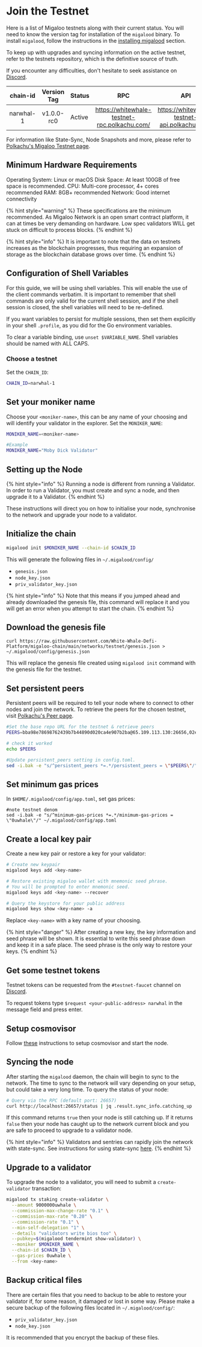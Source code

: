 # Join the Testnet

Here is a list of Migaloo testnets along with their current status. You will need to know the version tag for
installation of the `migalood` binary. To install `migalood`, follow the instructions in
the [installing migalood](./gitbook/developers/migalood.md) section.

To keep up with upgrades and syncing information on the active testnet, refer to the testnets repository, which is the
definitive source of truth.

If you encounter any difficulties, don't hesitate to seek assistance
on [Discord](https://discord.com/invite/tSxyyCWgYX).

| chain-id  | Version Tag | Status |                     RPC                      |                     API                      |
|:---------:|:-----------:|--------|:--------------------------------------------:|:--------------------------------------------:|
| narwhal-1 | v1.0.0-rc0  | Active | https://whitewhale-testnet-rpc.polkachu.com/ | https://whitewhale-testnet-api.polkachu.com/ |

For information like State-Sync, Node Snapshots and more, please refer
to [Polkachu's Migaloo Testnet page](https://polkachu.com/testnets/whitewhale).

## Minimum Hardware Requirements

Operating System: Linux or macOS
Disk Space: At least 100GB of free space is recommended.
CPU: Multi-core processor, 4+ cores recommended
RAM: 8GB+ recommended
Network: Good internet connectivity

{% hint style="warning" %}
These specifications are the minimum recommended. As Migaloo Network is an open smart contract platform, it can at times
be very demanding on hardware. Low spec validators WILL get stuck on difficult to process blocks.
{% endhint %}

{% hint style="info" %}
It is important to note that the data on testnets increases as the blockchain progresses, thus requiring an expansion of
storage as the blockchain database grows over time.
{% endhint %}

## Configuration of Shell Variables

For this guide, we will be using shell variables. This will enable the use of the client commands verbatim. It is
important to remember that shell commands are only valid for the current shell session, and if the shell session is
closed, the shell variables will need to be re-defined.

If you want variables to persist for multiple sessions, then set them explicitly in your shell `.profile`, as you did
for the Go environment variables.

To clear a variable binding, use `unset $VARIABLE_NAME`. Shell variables should be named with ALL CAPS.

### Choose a testnet

Set the `CHAIN_ID`:

```bash
CHAIN_ID=narwhal-1
```

## Set your moniker name

Choose your `<moniker-name>`, this can be any name of your choosing and will identify your validator in the explorer.
Set the `MONIKER_NAME`:

```bash
MONIKER_NAME=<moniker-name>

#Example
MONIKER_NAME="Moby Dick Validator"
```

## Setting up the Node

{% hint style="info" %}
Running a node is different from running a Validator. In order to run a Validator, you must create and sync a node, and
then upgrade it to a Validator.
{% endhint %}

These instructions will direct you on how to initialise your node, synchronise to the network and upgrade your node to a
validator.

## **Initialize the chain**

```bash
migalood init $MONIKER_NAME --chain-id $CHAIN_ID
```

This will generate the following files in `~/.migalood/config/`

* `genesis.json`
* `node_key.json`
* `priv_validator_key.json`

{% hint style="info" %}
Note that this means if you jumped ahead and already downloaded the genesis file, this command will replace it and you
will get an error when you attempt to start the chain.
{% endhint %}

## Download the genesis file

```
curl https://raw.githubusercontent.com/White-Whale-Defi-Platform/migaloo-chain/main/networks/testnet/genesis.json > ~/.migalood/config/genesis.json
```

This will replace the genesis file created using `migalood init` command with the genesis file for the testnet.

## **Set persistent peers**

Persistent peers will be required to tell your node where to connect to other nodes and join the network. To retrieve
the peers for the chosen testnet, visit [Polkachu's Peer page](https://polkachu.com/testnets/whitewhale/peers).

```bash
#Set the base repo URL for the testnet & retrieve peers
PEERS=bba98e78698762439b7b44890d020ca4e907b2ba@65.109.113.130:26656,02eb3672077b55c768722db59c117148b858fcd6@107.155.81.114:26656,345d080ab5f4913dae5ff25398d430a52ec75718@116.202.216.113:2000,c3f889bc93d214bbf74e0f41fad263680141a0be@136.243.88.91:3340,7b0ed0c2c62e3bedc000c133a009db477a3b4345@144.76.67.53:2550,236d988e8309dd21472c53ff575865d7558aad31@51.210.223.185:37095,4b491559cf47bc3742d271fec59edc079483ee3b@88.99.3.158:20756,ca412eeff90f68757c26100263a9eb7b43027ae3@65.109.52.178:26656,ff9608cf25564d4695c5cea3f248f81bd570ae19@159.69.194.159:26656,8e04e9183e497560248155fb4266cd02d71fcb27@38.146.3.202:20756,d3e972f5ce127e050c7f940a1ce272c76de483b6@65.144.145.234:26656,b583943b94d3e9a12fe6425684eeee1f8bf42934@142.132.209.236:20756,73700a6e427b1ac51ccec3906091d7e2d5d175b0@95.217.144.107:20756,62a9c8d2a94cd127bc19f26eaa686741b221eb67@148.251.245.158:26656,7c04ce8a7aab9ff4d4d6049fc8a4870d6ecb7c25@65.21.232.185:2000,ed5bb09be55afecc9a32844bb53102fda3b94cee@142.132.154.176:3000,317d44d53b0b67aa040962813637fee139540f34@51.81.57.80:20756,df7806813f798816c0c19151160ad544e7013039@54.174.174.229:26656,bec6c2f30b1f7621f5f83bffb317d74939240c5c@141.95.110.235:26656,ade4d8bc8cbe014af6ebdf3cb7b1e9ad36f412c0@176.9.82.221:20756

# check it worked
echo $PEERS

#Update persistent_peers setting in config.toml.
sed -i.bak -e "s/^persistent_peers *=.*/persistent_peers = \"$PEERS\"/" $HOME/.migalood/config/config.toml
```

## Set minimum gas prices

In `$HOME/.migalood/config/app.toml`, set gas prices:

```
#note testnet denom
sed -i.bak -e "s/^minimum-gas-prices *=.*/minimum-gas-prices = \"0uwhale\"/" ~/.migalood/config/app.toml
```

## **Create a local key pair**

Create a new key pair or restore a key for your validator:

```bash
# Create new keypair
migalood keys add <key-name>

# Restore existing migaloo wallet with mnemonic seed phrase.
# You will be prompted to enter mnemonic seed.
migalood keys add <key-name> --recover

# Query the keystore for your public address
migalood keys show <key-name> -a
```

Replace `<key-name>` with a key name of your choosing.

{% hint style="danger" %}
After creating a new key, the key information and seed phrase will be shown. It is essential to write this seed phrase
down and keep it in a safe place. The seed phrase is the only way to restore your keys.
{% endhint %}

## **Get some testnet tokens**

Testnet tokens can be requested from the `#testnet-faucet` channel on [Discord](https://discord.com/channels/908044702794801233/1069611287149039718).

To request tokens type `$request <your-public-address> narwhal` in the message field and press enter.

## Setup cosmovisor

Follow [these](./gitbook/validators/cosmovisor.md) instructions to setup cosmovisor and start the node.

## Syncing the node

After starting the `migalood` daemon, the chain will begin to sync to the network. The time to sync to the network will vary
depending on your setup, but could take a very long time. To query the status of your node:

```bash
# Query via the RPC (default port: 26657)
curl http://localhost:26657/status | jq .result.sync_info.catching_up
```

If this command returns `true` then your node is still catching up. If it returns `false` then your node has caught up
to the network current block and you are safe to proceed to upgrade to a validator node.

{% hint style="info" %}
Validators and sentries can rapidly join the network with state-sync. See instructions for using
state-sync [here](./gitbook/validators/state_sync.md).
{% endhint %}

## Upgrade to a validator

To upgrade the node to a validator, you will need to submit a `create-validator` transaction:

```bash
migalood tx staking create-validator \
  --amount 9000000uwhale \
  --commission-max-change-rate "0.1" \
  --commission-max-rate "0.20" \
  --commission-rate "0.1" \
  --min-self-delegation "1" \
  --details "validators write bios too" \
  --pubkey=$(migalood tendermint show-validator) \
  --moniker $MONIKER_NAME \
  --chain-id $CHAIN_ID \
  --gas-prices 0uwhale \
  --from <key-name>
```

## Backup critical files

There are certain files that you need to backup to be able to restore your validator if, for some reason, it damaged or
lost in some way. Please make a secure backup of the following files located in `~/.migalood/config/`:

* `priv_validator_key.json`
* `node_key.json`

It is recommended that you encrypt the backup of these files.
